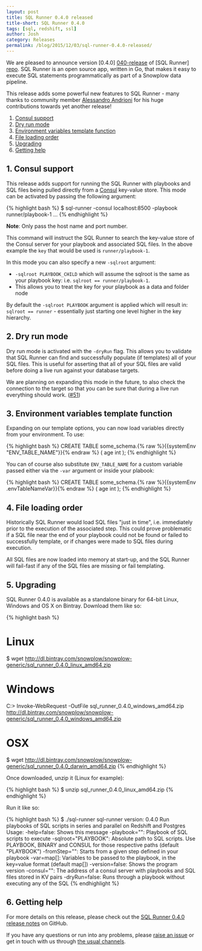 ```yaml
---
layout: post
title: SQL Runner 0.4.0 released
title-short: SQL Runner 0.4.0
tags: [sql, redshift, ssl]
author: Josh
category: Releases
permalink: /blog/2015/12/03/sql-runner-0.4.0-released/
---
```


We are pleased to announce version [0.4.0] [040-release] of [SQL Runner] [repo]. SQL Runner is an open source app, written in Go, that makes it easy to execute SQL statements programmatically as part of a Snowplow data pipeline.

This release adds some powerful new features to SQL Runner - many thanks to community member [Alessandro Andrioni][andrioni] for his huge contributions towards yet another release!

1. [Consul support](#consul)
2. [Dry run mode](#dry-run)
3. [Environment variables template function](#env-vars)
4. [File loading order](#file-loading)
5. [Upgrading](#upgrading)
6. [Getting help](#help)

<!--more-->

<h2 id="consul">1. Consul support</h2>

This release adds support for running the SQL Runner with playbooks and SQL files being pulled directly from a [Consul][consul] key-value store.  This mode can be activated by passing the following argument:

{% highlight bash %}
$ sql-runner -consul localhost:8500 -playbook runner/playbook-1 ...
{% endhighlight %}

__Note__: Only pass the host name and port number.

This command will instruct the SQL Runner to search the key-value store of the Consul server for your playbook and associated SQL files.  In the above example the `key` that would be used is `runner/playbook-1`.

In this mode you can also specify a new `-sqlroot` argument:

* `-sqlroot PLAYBOOK_CHILD` which will assume the sqlroot is the same as your playbook key: i.e. `sqlroot == runner/playbook-1`.  
* This allows you to treat the key for your playbook as a data and folder node

By default the `-sqlroot PLAYBOOK` argument is applied which will result in: `sqlroot == runner` - essentially just starting one level higher in the key hierarchy.

<h2 id="dry-run">2. Dry run mode</h2>

Dry run mode is activated with the `-dryRun` flag. This allows you to validate that SQL Runner can find and successfully populate (if templates) all of your SQL files. This is useful for asserting that all of your SQL files are valid before doing a live run against your database targets.

We are planning on expanding this mode in the future, to also check the connection to the target so that you can be sure that during a live run everything should work. ([#51][51])

<h2 id="env-vars">3. Environment variables template function</h2>

Expanding on our template options, you can now load variables directly from your environment. To use:

{% highlight bash %}
CREATE TABLE some_schema.{% raw %}{{systemEnv "ENV_TABLE_NAME"}}{% endraw %} (
  age int
);
{% endhighlight %}

You can of course also substitute `ENV_TABLE_NAME` for a custom variable passed either via the `-var` argument or inside your plabook:

{% highlight bash %}
CREATE TABLE some_schema.{% raw %}{{systemEnv .envTableNameVar}}{% endraw %} (
  age int
);
{% endhighlight %}

<h2 id="file-loading">4. File loading order</h2>

Historically SQL Runner would load SQL files "just in time", i.e. immediately prior to the execution of the associated step. This could prove problematic if a SQL file near the end of your playbook could not be found or failed to successfully template, or if changes were made to SQL files during execution.

All SQL files are now loaded into memory at start-up, and the SQL Runner will fail-fast if any of the SQL files are missing or fail templating.

<h2 id="upgrading">5. Upgrading</h2>

SQL Runner 0.4.0 is available as a standalone binary for 64-bit Linux, Windows and OS X on Bintray. Download them like so:

{% highlight bash %}
# Linux
$ wget http://dl.bintray.com/snowplow/snowplow-generic/sql_runner_0.4.0_linux_amd64.zip

# Windows
C:\> Invoke-WebRequest -OutFile sql_runner_0.4.0_windows_amd64.zip http://dl.bintray.com/snowplow/snowplow-generic/sql_runner_0.4.0_windows_amd64.zip

# OSX
$ wget http://dl.bintray.com/snowplow/snowplow-generic/sql_runner_0.4.0_darwin_amd64.zip
{% endhighlight %}

Once downloaded, unzip it (Linux for example):

{% highlight bash %}
$ unzip sql_runner_0.4.0_linux_amd64.zip
{% endhighlight %}

Run it like so:

{% highlight bash %}
$ ./sql-runner
sql-runner version: 0.4.0
Run playbooks of SQL scripts in series and parallel on Redshift and Postgres
Usage:
  -help=false: Shows this message
  -playbook="": Playbook of SQL scripts to execute
  -sqlroot="PLAYBOOK": Absolute path to SQL scripts. Use PLAYBOOK, BINARY and CONSUL for those respective paths (default "PLAYBOOK")
  -fromStep="": Starts from a given step defined in your playbook
  -var=map[]: Variables to be passed to the playbook, in the key=value format (default map[])
  -version=false: Shows the program version
  -consul="": The address of a consul server with playbooks and SQL files stored in KV pairs
  -dryRun=false: Runs through a playbook without executing any of the SQL
{% endhighlight %}

<h2 id="help">6. Getting help</h2>

For more details on this release, please check out the [SQL Runner 0.4.0 release notes][040-release] on GitHub.

If you have any questions or run into any problems, please [raise an issue][issues] or get in touch with us through [the usual channels][talk-to-us].

[andrioni]: https://github.com/andrioni

[51]: https://github.com/snowplow/sql-runner/issues/51
[consul]: https://www.consul.io/
[repo]: https://github.com/snowplow/sql-runner
[issues]: https://github.com/snowplow/sql-runner/issues
[040-release]: https://github.com/snowplow/sql-runner/releases/tag/0.4.0
[talk-to-us]: https://github.com/snowplow/snowplow/wiki/Talk-to-us
